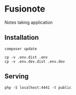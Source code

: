 # Fusionote

Notes taking application

## Installation

```shell
composer update
```

```shell
cp -v .env.dist .env
cp -v .env.dev.dist .env.dev
```

## Serving

```shell
php -S localhost:4441 -t public
```